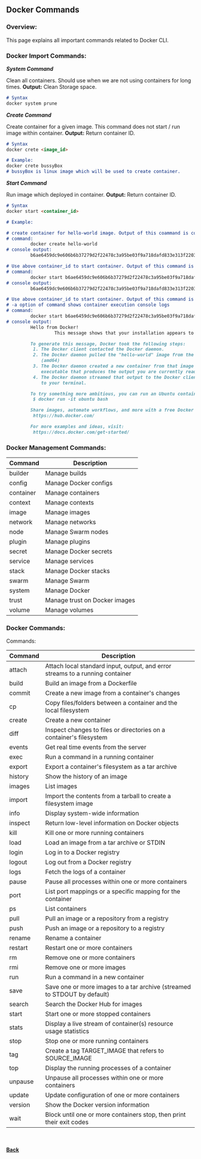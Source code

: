 ## Docker Commands

### Overview:
This page explains all important commands related to Docker CLI.

### Docker Import Commands:

**_System Command_**

Clean all containers. Should use when we are not using containers for long times.
**Output:** Clean Storage space.

```markdown
# Syntax
docker system prune
```

**_Create Command_**

Create container for a given image. This command does not start / run image within container.
**Output:** Return container ID.

```markdown
# Syntax
docker crete <image_id>

# Example:
docker crete bussyBox
# bussyBox is linux image which will be used to create container.
```

**_Start Command_**

Run image which deployed in container.
**Output:** Return container ID.

```markdown
# Syntax
docker start <container_id>

# Example:

# create container for hello-world image. Output of this coammand is container_id.
# command:
         docker create hello-world
# console output: 
         b6ae6459dc9e606b6b37279d2f22478c3a95be03f9a718dafd833e313f220351

# Use above container_id to start container. Output of this command is container_id. 
# command: 
         docker start b6ae6459dc9e606b6b37279d2f22478c3a95be03f9a718dafd833e313f220351
# console output: 
         b6ae6459dc9e606b6b37279d2f22478c3a95be03f9a718dafd833e313f220351

# Use above container_id to start container. Output of this command is container_id.
# -a option of command shows container execution console logs
# command:
         docker start b6ae6459dc9e606b6b37279d2f22478c3a95be03f9a718dafd833e313f220351 -a
# console output:
         Hello from Docker!
                  This message shows that your installation appears to be working correctly.

         To generate this message, Docker took the following steps:
          1. The Docker client contacted the Docker daemon.
          2. The Docker daemon pulled the "hello-world" image from the Docker Hub.
             (amd64)
          3. The Docker daemon created a new container from that image which runs the
             executable that produces the output you are currently reading.
          4. The Docker daemon streamed that output to the Docker client, which sent it
             to your terminal.

         To try something more ambitious, you can run an Ubuntu container with:
          $ docker run -it ubuntu bash

         Share images, automate workflows, and more with a free Docker ID:
          https://hub.docker.com/

         For more examples and ideas, visit:
          https://docs.docker.com/get-started/
```

### Docker Management Commands:

| Command | Description |
| ---- | ---- |
| builder | Manage builds | 
| config | Manage Docker configs | 
| container | Manage containers | 
| context | Manage contexts | 
| image | Manage images | 
| network | Manage networks | 
| node | Manage Swarm nodes | 
| plugin | Manage plugins | 
| secret | Manage Docker secrets | 
| service | Manage services | 
| stack | Manage Docker stacks | 
| swarm | Manage Swarm | 
| system | Manage Docker | 
| trust | Manage trust on Docker images | 
| volume | Manage volumes | 

### Docker Commands:

Commands:

 | Command | Description |
 | ---- | ---- |
 | attach | Attach local standard input, output, and error streams to a running container |
 | build | Build an image from a Dockerfile |
 | commit | Create a new image from a container's changes |
 | cp | Copy files/folders between a container and the local filesystem |
 | create | Create a new container |
 | diff | Inspect changes to files or directories on a container's filesystem |
 | events | Get real time events from the server |
 | exec | Run a command in a running container |
 | export | Export a container's filesystem as a tar archive |
 | history | Show the history of an image |
 | images | List images |
 | import | Import the contents from a tarball to create a filesystem image |
 | info | Display system-wide information |
 | inspect | Return low-level information on Docker objects |
 | kill | Kill one or more running containers |
 | load | Load an image from a tar archive or STDIN |
 | login | Log in to a Docker registry |
 | logout | Log out from a Docker registry |
 | logs | Fetch the logs of a container |
 | pause | Pause all processes within one or more containers |
 | port | List port mappings or a specific mapping for the container |
 | ps | List containers |
 | pull | Pull an image or a repository from a registry |
 | push | Push an image or a repository to a registry |
 | rename | Rename a container |
 | restart | Restart one or more containers |
 | rm | Remove one or more containers |
 | rmi | Remove one or more images |
 | run | Run a command in a new container |
 | save | Save one or more images to a tar archive (streamed to STDOUT by default) |
 | search | Search the Docker Hub for images |
 | start | Start one or more stopped containers |
 | stats | Display a live stream of container(s) resource usage statistics |
 | stop | Stop one or more running containers |
 | tag | Create a tag TARGET_IMAGE that refers to SOURCE_IMAGE |
 | top | Display the running processes of a container |
 | unpause | Unpause all processes within one or more containers |
 | update | Update configuration of one or more containers |
 | version | Show the Docker version information |
 | wait | Block until one or more containers stop, then print their exit codes |

<br/><br/>
[<i class="fa fa-arrow-left"></i> **Back**](/documentation/)

